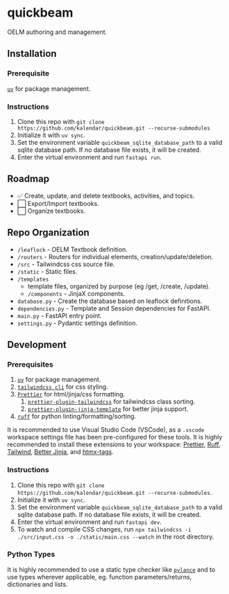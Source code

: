 # quickbeam
OELM authoring and management.

## Installation
### Prerequisite
[`uv`](https://github.com/astral-sh/uv) for package management.

### Instructions
1. Clone this repo with `git clone https://github.com/kalendar/quickbeam.git --recurse-submodules` 
2. Initialize it with `uv sync`.
3. Set the environment variable `quickbeam_sqlite_database_path` to a valid sqlite database path. If no database file exists, it will be created. 
4. Enter the virtual environment and run `fastapi run`.

## Roadmap
- ✅ Create, update, and delete textbooks, activities, and topics.
- ⬜ Export/Import textbooks.
- ⬜ Organize textbooks.

## Repo Organization
- `/leaflock` - OELM Textbook definition.
- `/routers` - Routers for individual elements, creation/update/deletion.
- `/src` - Tailwindcss css source file.
- `/static` - Static files.
- `/templates`
    - template files, organized by purpose (eg /get, /create, /update).
    - `/components` - JinjaX components.
- `database.py` - Create the database based on leaflock definitions.
- `dependencies.py` - Template and Session dependencies for FastAPI.
- `main.py` - FastAPI entry point.
- `settings.py` - Pydantic settings definition.

## Development
### Prerequisites 
1. [`uv`](https://github.com/astral-sh/uv) for package management.
2. [`tailwindcss cli`](https://tailwindcss.com/docs/installation/tailwind-cli) for css styling.
3. [`Prettier`](https://github.com/prettier/prettier) for html/jinja/css formatting.
    1. [`prettier-plugin-tailwindcss`](https://github.com/tailwindlabs/prettier-plugin-tailwindcss) for tailwindcss class sorting.
    2. [`prettier-plugin-jinja-template`](https://github.com/davidodenwald/prettier-plugin-jinja-template) for better jinja support.
4. [`ruff`](https://github.com/astral-sh/ruff) for python linting/formatting/sorting.

It is recommended to use Visual Studio Code (VSCode), as a `.vscode` workspace settings file has been pre-configured for these tools. It is highly recommended to install these extensions to your workspace:
[Prettier](https://marketplace.visualstudio.com/items?itemName=esbenp.prettier-vscode), 
[Ruff](https://marketplace.visualstudio.com/items?itemName=charliermarsh.ruff), 
[Tailwind](https://marketplace.visualstudio.com/items?itemName=bradlc.vscode-tailwindcss),
[Better Jinja](https://marketplace.visualstudio.com/items?itemName=samuelcolvin.jinjahtml), and
[htmx-tags](https://marketplace.visualstudio.com/items?itemName=otovo-oss.htmx-tags).

### Instructions
1. Clone this repo with `git clone https://github.com/kalendar/quickbeam.git --recurse-submodules`.
2. Initialize it with `uv sync`.
3. Set the environment variable `quickbeam_sqlite_database_path` to a valid sqlite database path. If no database file exists, it will be created. 
4. Enter the virtual environment and run `fastapi dev`.
5. To watch and compile CSS changes, run `npx tailwindcss -i ./src/input.css -o ./static/main.css --watch` in the root directory.

### Python Types
It is highly recommended to use a static type checker like [`pylance`](https://marketplace.visualstudio.com/items?itemName=ms-python.vscode-pylance) and to use types wherever applicable, eg. function parameters/returns, dictionaries and lists. 
